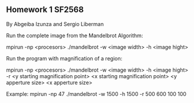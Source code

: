 Homework 1 SF2568
---
By Abgeiba Izunza and Sergio Liberman

Run the complete image from the Mandelbrot Algorithm:

mpirun -np \<procesors\> ./mandelbrot -w \<image width\> -h \<image hight\>

Run the program with magnification of a region:

mpirun -np \<procesors\> ./mandelbrot -w \<image width\> -h \<image hight\> -r \<y starting magnification point\> \<x starting magnification point\> \<y apperture size\> \<x apperture size\>

Example:
mpirun -np 47 ./mandelbrot -w 1500 -h 1500 -r 500 600 100 100
